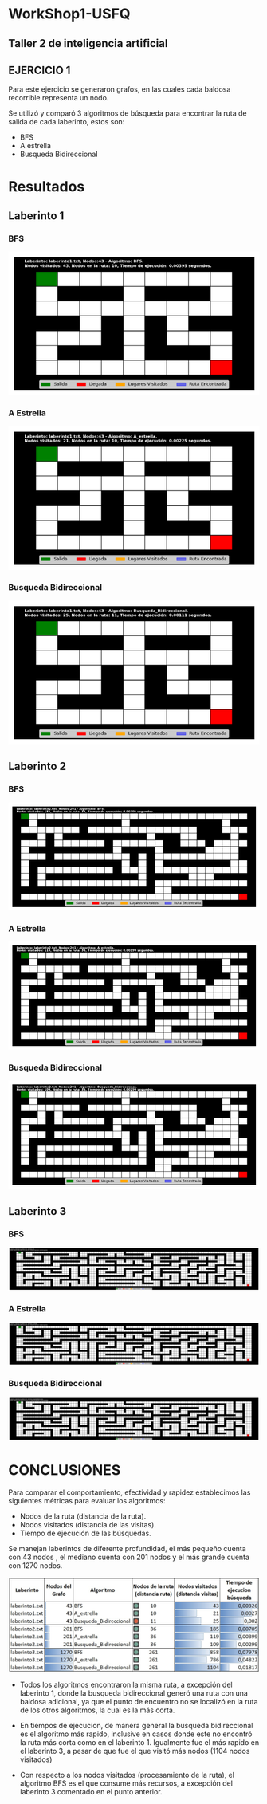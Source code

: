 # WorkShop1-USFQ
## Taller 2 de inteligencia artificial
## EJERCICIO 1

Para este ejercicio se generaron grafos, en las cuales cada baldosa recorrible representa un nodo.

Se utilizó y comparó 3 algoritmos de búsqueda para encontrar la ruta de salida de cada laberinto, estos son:
- BFS
- A estrella
- Busqueda Bidireccional



# Resultados

## Laberinto 1

### BFS
![lab1BFS](/Taller2/images/laberinto1.txt_BFS.gif)
### A Estrella
![lab1AE](/Taller2/images/laberinto1.txt_A_estrella.gif)
### Busqueda Bidireccional
![lab1BB](/Taller2/images/laberinto1.txt_Busqueda_Bidireccional.gif)

## Laberinto 2

### BFS
![lab2BFS](/Taller2/images/laberinto2.txt_BFS.gif)
### A Estrella
![lab2AE](/Taller2/images/laberinto2.txt_A_estrella.gif)
### Busqueda Bidireccional
![lab2BB](/Taller2/images/laberinto2.txt_Busqueda_Bidireccional.gif)

## Laberinto 3

### BFS
![lab3BFS](/Taller2/images/laberinto3.txt_BFS.gif)
### A Estrella
![lab3AE](/Taller2/images/laberinto3.txt_A_estrella.gif)
### Busqueda Bidireccional
![lab3BB](/Taller2/images/laberinto3.txt_Busqueda_Bidireccional.gif)

# CONCLUSIONES
Para comparar el comportamiento, efectividad y rapidez establecimos las siguientes métricas para evaluar los algoritmos:
- Nodos de la ruta (distancia de la ruta).
- Nodos visitados (distancia de las visitas).
- Tiempo de ejecución de las búsquedas.

Se manejan laberintos de diferente profundidad, el más pequeño cuenta con 43 nodos , el mediano cuenta con 201 nodos y el más grande cuenta con 1270 nodos. 

![resulF](/Taller2/images/Resultados_P1.jpg)

- Todos los algoritmos encontraron la misma ruta, a excepción del laberinto 1, donde la busqueda bidireccional generó una ruta con una baldosa adicional, ya que el punto de encuentro no se localizó en la ruta de los otros algoritmos, la cual es la más corta.

- En tiempos de ejecucion, de manera general la busqueda bidireccional es el algoritmo más rapido, inclusive en casos donde este no encontró la ruta más corta como en el laberinto 1. Igualmente fue el más rapido en el laberinto 3, a pesar de que fue el que visitó más nodos (1104 nodos visitados)

- Con respecto a los nodos visitados (procesamiento de la ruta), el algoritmo BFS es el que consume más recursos, a excepción del laberinto 3 comentado en el punto anterior.

 